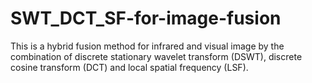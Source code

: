 # SWT_DCT_SF-for-image-fusion
This is a hybrid fusion method for infrared and visual image by the combination of discrete stationary wavelet transform (DSWT), discrete cosine transform (DCT) and local spatial frequency (LSF). 
